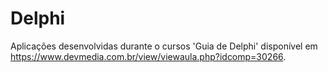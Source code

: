 # Delphi

Aplicações desenvolvidas durante o cursos 'Guia de Delphi' disponível em https://www.devmedia.com.br/view/viewaula.php?idcomp=30266.
